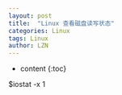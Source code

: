 ```yaml
---
layout: post
title:  "Linux 查看磁盘读写状态" 
categories: Linux
tags: Linux
author: LZN
---
```


* content
{:toc}

$iostat -x 1